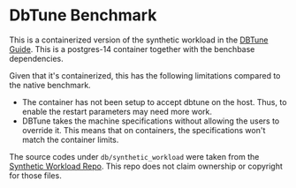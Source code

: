 # DbTune Benchmark

This is a containerized version of the synthetic workload in the 
[DBTune Guide]. This is a postgres-14 container together with the benchbase
dependencies.

Given that it's containerized, this has the following limitations compared to
the native benchmark.

*   The container has not been setup to accept dbtune on the host. Thus, to 
    enable the restart parameters may need more work.
*   DBTune takes the machine specifications without allowing the users to
    override it. This means that on containers, the specifications won't match
    the container limits.

The source codes under `db/synthetic_workload` were taken from the 
[Synthetic Workload Repo]. This repo does not claim ownership or copyright for
those files.

[DBTune Guide]: https://github.com/dbtuneai/synthetic_workload/wiki/DBtune-synthetic-workload-guide
[Synthetic Workload Repo]: https://github.com/dbtuneai/synthetic_workload